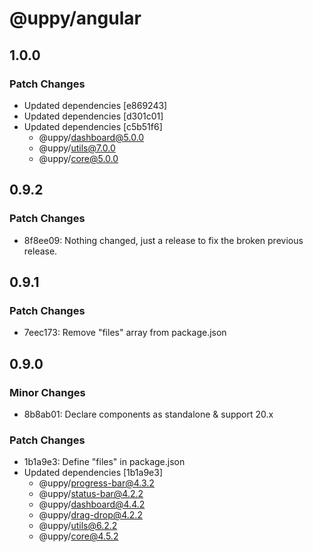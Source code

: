 # @uppy/angular

## 1.0.0

### Patch Changes

- Updated dependencies [e869243]
- Updated dependencies [d301c01]
- Updated dependencies [c5b51f6]
  - @uppy/dashboard@5.0.0
  - @uppy/utils@7.0.0
  - @uppy/core@5.0.0

## 0.9.2

### Patch Changes

- 8f8ee09: Nothing changed, just a release to fix the broken previous release.

## 0.9.1

### Patch Changes

- 7eec173: Remove "files" array from package.json

## 0.9.0

### Minor Changes

- 8b8ab01: Declare components as standalone & support 20.x

### Patch Changes

- 1b1a9e3: Define "files" in package.json
- Updated dependencies [1b1a9e3]
  - @uppy/progress-bar@4.3.2
  - @uppy/status-bar@4.2.2
  - @uppy/dashboard@4.4.2
  - @uppy/drag-drop@4.2.2
  - @uppy/utils@6.2.2
  - @uppy/core@4.5.2
